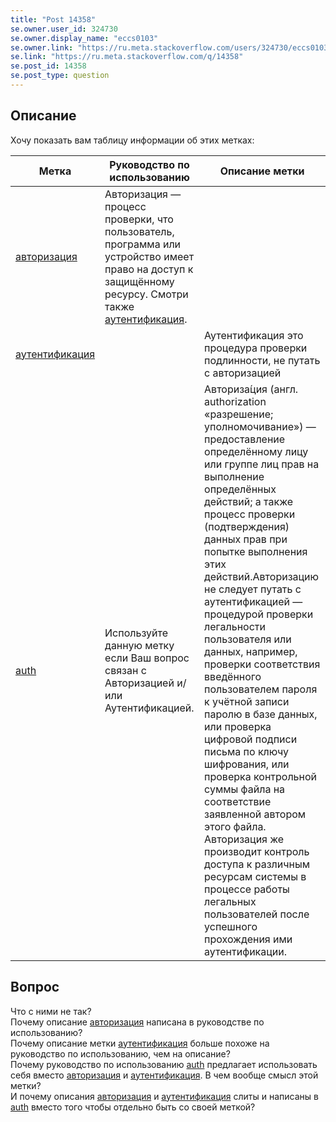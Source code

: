 ```yaml
---
title: "Post 14358"
se.owner.user_id: 324730
se.owner.display_name: "eccs0103"
se.owner.link: "https://ru.meta.stackoverflow.com/users/324730/eccs0103"
se.link: "https://ru.meta.stackoverflow.com/q/14358"
se.post_id: 14358
se.post_type: question
---
```

<h2>Описание</h2>
<p>Хочу показать вам таблицу информации об этих метках:</p>
<div class="s-table-container"><table class="s-table">
<thead>
<tr>
<th>Метка</th>
<th>Руководство по использованию</th>
<th>Описание метки</th>
</tr>
</thead>
<tbody>
<tr>
<td><a href="https://ru.stackoverflow.com/questions/tagged/%d0%b0%d0%b2%d1%82%d0%be%d1%80%d0%b8%d0%b7%d0%b0%d1%86%d0%b8%d1%8f" class="s-tag post-tag" title="показать вопросы с меткой [авторизация]" aria-label="показать вопросы с меткой [авторизация]" rel="tag" aria-labelledby="tag-авторизация-tooltip-container" data-tag-menu-origin="Unknown">авторизация</a></td>
<td>Авторизация — процесс проверки, что пользователь, программа или устройство имеет право на доступ к защищённому ресурсу. Смотри также <a href="https://ru.stackoverflow.com/questions/tagged/%d0%b0%d1%83%d1%82%d0%b5%d0%bd%d1%82%d0%b8%d1%84%d0%b8%d0%ba%d0%b0%d1%86%d0%b8%d1%8f" class="s-tag post-tag" title="показать вопросы с меткой [аутентификация]" aria-label="показать вопросы с меткой [аутентификация]" rel="tag" aria-labelledby="tag-аутентификация-tooltip-container" data-tag-menu-origin="Unknown">аутентификация</a>.</td>
<td></td>
</tr>
<tr>
<td><a href="https://ru.stackoverflow.com/questions/tagged/%d0%b0%d1%83%d1%82%d0%b5%d0%bd%d1%82%d0%b8%d1%84%d0%b8%d0%ba%d0%b0%d1%86%d0%b8%d1%8f" class="s-tag post-tag" title="показать вопросы с меткой [аутентификация]" aria-label="показать вопросы с меткой [аутентификация]" rel="tag" aria-labelledby="tag-аутентификация-tooltip-container" data-tag-menu-origin="Unknown">аутентификация</a></td>
<td></td>
<td>Аутентификация это процедура проверки подлинности, не путать с авторизацией</td>
</tr>
<tr>
<td><a href="https://ru.stackoverflow.com/questions/tagged/auth" class="s-tag post-tag" title="показать вопросы с меткой [auth]" aria-label="показать вопросы с меткой [auth]" rel="tag" aria-labelledby="tag-auth-tooltip-container" data-tag-menu-origin="Unknown">auth</a></td>
<td>Используйте данную метку если Ваш вопрос связан с Авторизацией и/или Аутентификацией.</td>
<td>Авториза́ция (англ. authorization «разрешение; уполномочивание») — предоставление определённому лицу или группе лиц прав на выполнение определённых действий; а также процесс проверки (подтверждения) данных прав при попытке выполнения этих действий.Авторизацию не следует путать с аутентификацией — процедурой проверки легальности пользователя или данных, например, проверки соответствия введённого пользователем пароля к учётной записи паролю в базе данных, или проверка цифровой подписи письма по ключу шифрования, или проверка контрольной суммы файла на соответствие заявленной автором этого файла. Авторизация же производит контроль доступа к различным ресурсам системы в процессе работы легальных пользователей после успешного прохождения ими аутентификации.</td>
</tr>
</tbody>
</table></div>
<h2>Вопрос</h2>
<p>Что с ними не так?<br />
Почему описание <a href="https://ru.stackoverflow.com/questions/tagged/%d0%b0%d0%b2%d1%82%d0%be%d1%80%d0%b8%d0%b7%d0%b0%d1%86%d0%b8%d1%8f" class="s-tag post-tag" title="показать вопросы с меткой [авторизация]" aria-label="показать вопросы с меткой [авторизация]" rel="tag" aria-labelledby="tag-авторизация-tooltip-container" data-tag-menu-origin="Unknown">авторизация</a> написана в руководстве по использованию?<br />
Почему описание метки <a href="https://ru.stackoverflow.com/questions/tagged/%d0%b0%d1%83%d1%82%d0%b5%d0%bd%d1%82%d0%b8%d1%84%d0%b8%d0%ba%d0%b0%d1%86%d0%b8%d1%8f" class="s-tag post-tag" title="показать вопросы с меткой [аутентификация]" aria-label="показать вопросы с меткой [аутентификация]" rel="tag" aria-labelledby="tag-аутентификация-tooltip-container" data-tag-menu-origin="Unknown">аутентификация</a> больше похоже на руководство по использованию, чем на описание?<br />
Почему руководство по использованию <a href="https://ru.stackoverflow.com/questions/tagged/auth" class="s-tag post-tag" title="показать вопросы с меткой [auth]" aria-label="показать вопросы с меткой [auth]" rel="tag" aria-labelledby="tag-auth-tooltip-container" data-tag-menu-origin="Unknown">auth</a> предлагает использовать себя вместо <a href="https://ru.stackoverflow.com/questions/tagged/%d0%b0%d0%b2%d1%82%d0%be%d1%80%d0%b8%d0%b7%d0%b0%d1%86%d0%b8%d1%8f" class="s-tag post-tag" title="показать вопросы с меткой [авторизация]" aria-label="показать вопросы с меткой [авторизация]" rel="tag" aria-labelledby="tag-авторизация-tooltip-container" data-tag-menu-origin="Unknown">авторизация</a> и <a href="https://ru.stackoverflow.com/questions/tagged/%d0%b0%d1%83%d1%82%d0%b5%d0%bd%d1%82%d0%b8%d1%84%d0%b8%d0%ba%d0%b0%d1%86%d0%b8%d1%8f" class="s-tag post-tag" title="показать вопросы с меткой [аутентификация]" aria-label="показать вопросы с меткой [аутентификация]" rel="tag" aria-labelledby="tag-аутентификация-tooltip-container" data-tag-menu-origin="Unknown">аутентификация</a>. В чем вообще смысл этой метки?<br />
И почему описания <a href="https://ru.stackoverflow.com/questions/tagged/%d0%b0%d0%b2%d1%82%d0%be%d1%80%d0%b8%d0%b7%d0%b0%d1%86%d0%b8%d1%8f" class="s-tag post-tag" title="показать вопросы с меткой [авторизация]" aria-label="показать вопросы с меткой [авторизация]" rel="tag" aria-labelledby="tag-авторизация-tooltip-container" data-tag-menu-origin="Unknown">авторизация</a> и <a href="https://ru.stackoverflow.com/questions/tagged/%d0%b0%d1%83%d1%82%d0%b5%d0%bd%d1%82%d0%b8%d1%84%d0%b8%d0%ba%d0%b0%d1%86%d0%b8%d1%8f" class="s-tag post-tag" title="показать вопросы с меткой [аутентификация]" aria-label="показать вопросы с меткой [аутентификация]" rel="tag" aria-labelledby="tag-аутентификация-tooltip-container" data-tag-menu-origin="Unknown">аутентификация</a> слиты и написаны в <a href="https://ru.stackoverflow.com/questions/tagged/auth" class="s-tag post-tag" title="показать вопросы с меткой [auth]" aria-label="показать вопросы с меткой [auth]" rel="tag" aria-labelledby="tag-auth-tooltip-container" data-tag-menu-origin="Unknown">auth</a> вместо того чтобы отдельно быть со своей меткой?</p>
